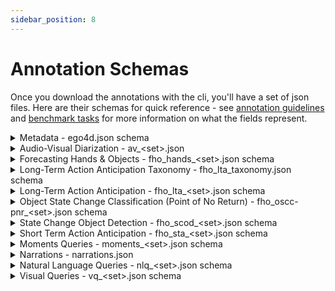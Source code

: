 ```yaml
---
sidebar_position: 8
---
```


# Annotation Schemas

Once you download the annotations with the cli, you'll have a set of json files. Here are their schemas for quick reference - see [annotation guidelines](/data/annotation-guidelines) and [benchmark tasks](/benchmarks/overview) for more information on what the fields represent.

<details>
  <summary>Metadata - ego4d.json schema</summary>

  - **`date`** *(string)*: Date of generation.
  - **`version`** *(string)*: Dataset specific version.
  - **`description`** *(string)*
  - **`videos`** *(array)*
    - **Items** *(object)*
      - **`video_uid`** *(string)*: The unique, primary video id.
      - **`duration_sec`** *(number)*
      - **`scenarios`** *(array)*
        - **Items** *(string)*
      - **`video_metadata`** *(object)*
        - **`fps`** *(number)*
        - **`num_frames`** *(integer)*: The number of frames in the video stream.
        - **`video_codec`** *(string)*
        - **`display_resolution_width`** *(['integer', 'null'])*
        - **`display_resolution_height`** *(['integer', 'null'])*
        - **`sample_resolution_width`** *(['integer', 'null'])*
        - **`sample_resolution_height`** *(['integer', 'null'])*
        - **`mp4_duration_sec`** *(number)*
        - **`video_start_sec`** *(number)*: The start time of the vido stream (>= 0 for sync offset).
        - **`video_duration_sec`** *(number)*: The duration of the video stream (<= container duration).
        - **`audio_start_sec`** *(['null', 'number'])*: The start time of the audio stream (>= 0 for sync offset).
        - **`audio_duration_sec`** *(['null', 'number'])*: The duration of the audio stream (<= container duration).
        - **`video_start_pts`** *(integer)*
        - **`video_duration_pts`** *(integer)*
        - **`video_base_numerator`** *(integer)*
        - **`video_base_denominator`** *(integer)*
        - **`audio_start_pts`** *(['integer', 'null'])*
        - **`audio_duration_pts`** *(['integer', 'null'])*
        - **`audio_base_numerator`** *(['integer', 'null'])*
        - **`audio_base_denominator`** *(['integer', 'null'])*
      - **`split_em`** *(['null', 'string'])*: Split (train/test/val) for Episodic Memory benchmark tasks (per video).
      - **`split_av`** *(['null', 'string'])*: FHO splits are clip dependent - specified for video only where consistent (or multi).
      - **`split_fho`** *(['null', 'string'])*: Split (train/test/val) for AV benchmark tasks (per video).
      - **`s3_path`** *(string)*: Path on AWS share - for reference, download via the CLI.
      - **`origin_video_id`** *(string)*: A university assigned id (no standardization across universities).
      - **`video_source`** *(string)*: The origin university that collected the data.
      - **`device`** *(['null', 'string'])*
      - **`physical_setting_name`** *(['null', 'string'])*: The physical setting if a 3d scan exists.
      - **`fb_participant_id`** *(['integer', 'null'])*: A sequentially assigned participant id - entirely unrelated to FB.
      - **`is_stereo`** *(boolean)*: Is the video stereoscopic.
      - **`has_imu`** *(boolean)*
      - **`has_gaze`** *(boolean)*
      - **`imu_s3_path`** *(['null', 'string'])*
      - **`imu_manifold_path`** *(['null', 'string'])*
      - **`gaze_s3_path`** *(['null', 'string'])*
      - **`gaze_manifold_path`** *(['null', 'string'])*
      - **`video_components`** *(array)*
        - **Items** *(object)*
          - **`video_component_uid`** *(string)*
          - **`video_uid`** *(string)*
          - **`component_idx`** *(integer)*
          - **`redacted`** *(boolean)*
          - **`canonical_video_start_sec`** *(number)*
          - **`canonical_video_end_sec`** *(number)*
          - **`canonical_video_start_frame`** *(integer)*
          - **`canonical_video_end_frame`** *(integer)*
          - **`video_metadata`** *(object)*
            - **`fps`** *(number)*
            - **`num_frames`** *(integer)*
            - **`video_codec`** *(string)*
            - **`display_resolution_width`** *(integer)*
            - **`display_resolution_height`** *(integer)*
            - **`sample_resolution_width`** *(integer)*
            - **`sample_resolution_height`** *(integer)*
            - **`mp4_duration_sec`** *(number)*
            - **`video_start_sec`** *(['null', 'number'])*
            - **`video_duration_sec`** *(['null', 'number'])*
            - **`audio_start_sec`** *(['null', 'number'])*
            - **`audio_duration_sec`** *(['null', 'number'])*
            - **`video_start_pts`** *(integer)*
            - **`video_duration_pts`** *(['integer', 'null'])*
            - **`video_base_numerator`** *(integer)*
            - **`video_base_denominator`** *(integer)*
            - **`audio_start_pts`** *(['integer', 'null'])*
            - **`audio_duration_pts`** *(['integer', 'null'])*
            - **`audio_base_numerator`** *(['integer', 'null'])*
            - **`audio_base_denominator`** *(['integer', 'null'])*
      - **`concurrent_sets`**
      - **`has_redacted_regions`** *(boolean)*
      - **`redacted_intervals`** *(array)*
        - **Items** *(object)*
          - **`start_sec`** *(number)*
          - **`end_sec`** *(number)*
          - **`start_frame`** *(integer)*
          - **`end_frame`** *(integer)*
      - **`gaps`** *(null)*
  - **`concurrent_video_sets`** *(array)*
    - **Items** *(object)*
      - **`concurrent_video_set_id`** *(integer)*
      - **`valid`** *(boolean)*
      - **`videos`** *(array)*
        - **Items** *(object)*
          - **`concurrent_video_set_id`** *(integer)*
          - **`video_uid`** *(string)*
          - **`video_start_offset_sec`** *(number)*
  - **`physical_settings`** *(array)*
    - **Items** *(object)*
      - **`name`** *(string)*
      - **`fb_physical_setting_id`** *(integer)*
      - **`source`** *(string)*
      - **`s3_path`** *(string)*
  - **`clips`** *(array)*
    - **Items** *(object)*
      - **`clip_uid`** *(string)*
      - **`video_uid`** *(string)*
      - **`video_start_sec`** *(number)*
      - **`video_end_sec`** *(number)*
      - **`video_start_frame`** *(integer)*
      - **`video_end_frame`** *(integer)*
      - **`clip_metadata`** *(object)*
        - **`fps`** *(number)*
        - **`num_frames`** *(integer)*
        - **`video_codec`** *(string)*
        - **`display_resolution_width`** *(integer)*
        - **`display_resolution_height`** *(integer)*
        - **`sample_resolution_width`** *(integer)*
        - **`sample_resolution_height`** *(integer)*
        - **`mp4_duration_sec`** *(number)*
        - **`video_start_sec`** *(null)*
        - **`video_duration_sec`** *(number)*
        - **`audio_start_sec`** *(null)*
        - **`audio_duration_sec`** *(['null', 'number'])*
        - **`video_start_pts`** *(integer)*
        - **`video_duration_pts`** *(integer)*
        - **`video_base_numerator`** *(integer)*
        - **`video_base_denominator`** *(integer)*
        - **`audio_start_pts`** *(['integer', 'null'])*
        - **`audio_duration_pts`** *(['integer', 'null'])*
        - **`audio_base_numerator`** *(['integer', 'null'])*
        - **`audio_base_denominator`** *(['integer', 'null'])*
      - **`s3_path`** *(string)*
      - **`manifold_path`** *(string)*


</details>

<details>
  <summary>Audio-Visual Diarization - av_&lt;set>.json</summary>

  - **`date`** *(string)*
  - **`version`** *(string)*
  - **`description`** *(string)*
  - **`videos`** *(array)*
    - **Items** *(object)*
      - **`video_uid`** *(string)*
      - **`split`** *(string)*
      - **`clips`** *(array)*
        - **Items** *(object)*
          - **`clip_uid`** *(string)*
          - **`source_clip_uid`** *(string)*
          - **`video_uid`** *(string)*
          - **`video_start_sec`** *(number)*
          - **`video_end_sec`** *(number)*
          - **`video_start_frame`** *(integer)*
          - **`video_end_frame`** *(integer)*
          - **`clip_start_sec`** *(integer)*
          - **`clip_end_sec`** *(number)*
          - **`clip_start_frame`** *(integer)*
          - **`clip_end_frame`** *(integer)*
          - **`valid`** *(boolean)*
          - **`camera_wearer`** *(object)*
            - **`person_id`** *(string)*
            - **`camera_wearer`** *(boolean)*
            - **`tracking_paths`** *(array)*
            - **`voice_segments`** *(array)*
              - **Items** *(object)*
                - **`start_time`** *(number)*
                - **`end_time`** *(number)*
                - **`start_frame`** *(integer)*
                - **`end_frame`** *(integer)*
                - **`video_start_time`** *(number)*
                - **`video_end_time`** *(number)*
                - **`video_start_frame`** *(integer)*
                - **`video_end_frame`** *(integer)*
                - **`person`** *(string)*
          - **`persons`** *(array)*
            - **Items** *(object)*
              - **`person_id`** *(string)*
              - **`camera_wearer`** *(boolean)*
              - **`tracking_paths`** *(array)*
                - **Items** *(object)*
                  - **`track_id`** *(string)*
                  - **`track`** *(array)*
                    - **Items** *(object)*
                      - **`x`** *(number)*
                      - **`y`** *(number)*
                      - **`width`** *(number)*
                      - **`height`** *(number)*
                      - **`frame`** *(integer)*
                      - **`video_frame`** *(integer)*
                      - **`clip_frame`** *(null)*
                  - **`suspect`** *(boolean)*
                  - **`unmapped_frames_count`** *(integer)*
                  - **`unmapped_frames`** *(array)*
                    - **Items** *(integer)*
              - **`voice_segments`** *(array)*
                - **Items** *(object)*
                  - **`start_time`** *(number)*
                  - **`end_time`** *(number)*
                  - **`start_frame`** *(integer)*
                  - **`end_frame`** *(integer)*
                  - **`video_start_time`** *(number)*
                  - **`video_end_time`** *(number)*
                  - **`video_start_frame`** *(integer)*
                  - **`video_end_frame`** *(integer)*
                  - **`person`** *(string)*
          - **`missing_voice_segments`** *(array)*
          - **`transcriptions`** *(array)*
            - **Items** *(object)*
              - **`transcription`** *(string)*
              - **`start_time_sec`** *(number)*
              - **`end_time_sec`** *(number)*
              - **`person_id`** *(string)*
              - **`video_start_time`** *(number)*
              - **`video_start_frame`** *(integer)*
              - **`video_end_time`** *(number)*
              - **`video_end_frame`** *(integer)*
          - **`social_segments_talking`** *(array)*
            - **Items** *(object)*
              - **`start_time`** *(number)*
              - **`end_time`** *(number)*
              - **`start_frame`** *(integer)*
              - **`end_frame`** *(integer)*
              - **`video_start_time`** *(number)*
              - **`video_end_time`** *(number)*
              - **`video_start_frame`** *(integer)*
              - **`video_end_frame`** *(integer)*
              - **`person`** *(string)*
              - **`target`** *(['null', 'string'])*
              - **`is_at_me`** *(boolean)*
          - **`social_segments_looking`** *(array)*
            - **Items** *(object)*
              - **`start_time`** *(number)*
              - **`end_time`** *(number)*
              - **`start_frame`** *(integer)*
              - **`end_frame`** *(integer)*
              - **`video_start_time`** *(number)*
              - **`video_end_time`** *(number)*
              - **`video_start_frame`** *(integer)*
              - **`video_end_frame`** *(integer)*
              - **`person`** *(string)*
              - **`target`** *(null)*
              - **`is_at_me`** *(boolean)*

</details>

<details>
  <summary>Forecasting Hands & Objects - fho_hands_&lt;set>.json schema</summary>

  - **`version`** *(string)*
  - **`date`** *(string)*
  - **`description`** *(string)*
  - **`manifest`** *(string)*
  - **`split`** *(string)*
  - **`clips`** *(array)*
    - **Items** *(object)*
      - **`clip_id`** *(integer)*
      - **`clip_uid`** *(string)*
      - **`video_uid`** *(string)*
      - **`frames`** *(array)*
        - **Items** *(object)*
          - **`action_start_sec`** *(number)*
          - **`action_end_sec`** *(number)*
          - **`action_start_frame`** *(integer)*
          - **`action_end_frame`** *(integer)*
          - **`action_clip_start_sec`** *(number)*
          - **`action_clip_end_sec`** *(number)*
          - **`action_clip_start_frame`** *(integer)*
          - **`action_clip_end_frame`** *(integer)*
          - **`pre_45`** *(object)*
            - **`frame`** *(integer)*
            - **`clip_frame`** *(integer)*
            - **`boxes`** *(array)*
              - **Items** *(object)*
                - **`right_hand`** *(array)*
                  - **Items** *(number)*
                - **`left_hand`** *(array)*
                  - **Items** *(number)*
          - **`pre_30`** *(object)*
            - **`frame`** *(integer)*
            - **`clip_frame`** *(integer)*
            - **`boxes`** *(array)*
              - **Items** *(object)*
                - **`right_hand`** *(array)*
                  - **Items** *(number)*
                - **`left_hand`** *(array)*
                  - **Items** *(number)*
          - **`pre_15`** *(object)*
            - **`frame`** *(integer)*
            - **`clip_frame`** *(integer)*
            - **`boxes`** *(array)*
              - **Items** *(object)*
                - **`right_hand`** *(array)*
                  - **Items** *(number)*
                - **`left_hand`** *(array)*
                  - **Items** *(number)*
          - **`post_frame`** *(object)*
            - **`frame`** *(integer)*
            - **`clip_frame`** *(integer)*
            - **`boxes`** *(array)*
              - **Items** *(object)*
                - **`left_hand`** *(array)*
                  - **Items** *(number)*
                - **`right_hand`** *(array)*
                  - **Items** *(number)*
          - **`pre_frame`** *(object)*
            - **`frame`** *(integer)*
            - **`clip_frame`** *(integer)*
            - **`boxes`** *(array)*
              - **Items** *(object)*
                - **`right_hand`** *(array)*
                  - **Items** *(number)*
                - **`left_hand`** *(array)*
                  - **Items** *(number)*
          - **`pnr_frame`** *(object)*
            - **`frame`** *(integer)*
            - **`clip_frame`** *(integer)*
            - **`boxes`** *(array)*
              - **Items** *(object)*
                - **`right_hand`** *(array)*
                  - **Items** *(number)*
                - **`left_hand`** *(array)*
                  - **Items** *(number)*
          - **`contact_frame`** *(object)*
            - **`frame`** *(integer)*
            - **`clip_frame`** *(integer)*
            - **`boxes`** *(array)*
              - **Items** *(object)*
                - **`left_hand`** *(array)*
                  - **Items** *(number)*
                - **`right_hand`** *(array)*
                  - **Items** *(number)*

</details>

<details>
  <summary>Long-Term Action Anticipation Taxonomy - fho_lta_taxonomy.json schema</summary>

  - **`verbs`** *(array)*
  - **Items** *(string)*
  - **`nouns`** *(array)*
  - **Items** *(string)*

</details>

<details>
  <summary>Long-Term Action Anticipation - fho_lta_&lt;set>.json schema</summary>

- **`version`** *(string)*
- **`date`** *(string)*
- **`description`** *(string)*
- **`split`** *(string)*
- **`clips`** *(array)*
  - **Items** *(object)*
    - **`video_uid`** *(string)*
    - **`clip_uid`** *(string)*
    - **`clip_parent_start_sec`** *(number)*
    - **`clip_parent_end_sec`** *(number)*
    - **`clip_parent_start_frame`** *(integer)*
    - **`clip_parent_end_frame`** *(integer)*
    - **`interval_start_frame`** *(integer)*
    - **`interval_end_frame`** *(integer)*
    - **`interval_start_sec`** *(number)*
    - **`interval_end_sec`** *(number)*
    - **`verb`** *(string)*
    - **`noun`** *(string)*
    - **`action_clip_start_sec`** *(number)*
    - **`action_clip_end_sec`** *(number)*
    - **`action_clip_start_frame`** *(integer)*
    - **`action_clip_end_frame`** *(integer)*
    - **`clip_id`** *(integer)*
    - **`action_idx`** *(integer)*
    - **`verb_label`** *(integer)*
    - **`noun_label`** *(integer)*

</details>

<details>
  <summary>Object State Change Classification (Point of No Return) - fho_oscc-pnr_&lt;set>.json schema</summary>

  - **`version`** *(string)*
  - **`date`** *(string)*
  - **`description`** *(string)*
  - **`split`** *(string)*
  - **`clips`** *(array)*
  - **Items** *(object)*
    - **`clip_uid`** *(['null', 'string'])*
    - **`clip_id`** *(string)*
    - **`unique_id`** *(string)*
    - **`video_uid`** *(string)*
    - **`clip_start_sec`** *(number)*
    - **`clip_end_sec`** *(number)*
    - **`parent_start_sec`** *(number)*
    - **`parent_end_sec`** *(number)*
    - **`clip_start_frame`** *(integer)*
    - **`clip_end_frame`** *(integer)*
    - **`parent_start_frame`** *(integer)*
    - **`parent_end_frame`** *(integer)*
    - **`state_change`** *(boolean)*
    - **`clip_pnr_frame`** *(integer)*
    - **`parent_pnr_frame`** *(integer)*
    - **`pnr_frame`** *(null)*

</details>

<details>
  <summary>State Change Object Detection - fho_scod_&lt;set>.json schema</summary>

  - **`version`** *(string)*
  - **`date`** *(string)*
  - **`description`** *(string)*
  - **`split`** *(string)*
  - **`clips`** *(array)*
    - **Items** *(object)*
      - **`video_uid`** *(string)*
      - **`clip_id`** *(string)*
      - **`clip_uid`** *(string)*
      - **`clip_parent_start_sec`** *(number)*
      - **`clip_parent_end_sec`** *(number)*
      - **`clip_parent_start_frame`** *(integer)*
      - **`clip_parent_end_frame`** *(integer)*
      - **`pre_frame`** *(object)*
        - **`frame_number`** *(integer)*
        - **`clip_frame_number`** *(integer)*
        - **`width`** *(integer)*
        - **`height`** *(integer)*
        - **`bbox`** *(array)*
          - **Items** *(object)*
            - **`object_type`** *(string)*
            - **`structured_noun`** *(['null', 'string'])*
            - **`instance_number`** *(['integer', 'null'])*
            - **`bbox`** *(object)*
              - **`x`** *(number)*
              - **`y`** *(number)*
              - **`width`** *(number)*
              - **`height`** *(number)*
      - **`pnr_frame`** *(object)*
        - **`frame_number`** *(integer)*
        - **`clip_frame_number`** *(integer)*
        - **`width`** *(integer)*
        - **`height`** *(integer)*
        - **`bbox`** *(array)*
          - **Items** *(object)*
            - **`object_type`** *(string)*
            - **`structured_noun`** *(['null', 'string'])*
            - **`instance_number`** *(['integer', 'null'])*
            - **`bbox`** *(object)*
              - **`x`** *(number)*
              - **`y`** *(number)*
              - **`width`** *(number)*
              - **`height`** *(number)*
      - **`post_frame`** *(object)*
        - **`frame_number`** *(integer)*
        - **`clip_frame_number`** *(integer)*
        - **`width`** *(integer)*
        - **`height`** *(integer)*
        - **`bbox`** *(array)*
          - **Items** *(object)*
            - **`object_type`** *(string)*
            - **`structured_noun`** *(['null', 'string'])*
            - **`instance_number`** *(['integer', 'null'])*
            - **`bbox`** *(object)*
              - **`x`** *(number)*
              - **`y`** *(number)*
              - **`width`** *(number)*
              - **`height`** *(number)*

</details>

<details>
  <summary>Short Term Action Anticipation - fho_sta_&lt;set>.json schema</summary>

  - **`info`** *(object)*
    - **`description`** *(string)*
    - **`version`** *(string)*
    - **`split`** *(string)*
    - **`include_annotations`** *(boolean)*
    - **`video_metadata`** *(object)*
      - **`<video_uid>`** *(object)*
        - **`frame_width`** *(integer)*
        - **`frame_height`** *(integer)*
        - **`fps`** *(number)*
    - **`year`** *(string)*
    - **`date_created`** *(string)*
  - **`annotations`** *(array)*
    - **Items** *(object)*
      - **`uid`** *(string)*
      - **`video_id`** *(string)*
      - **`frame`** *(integer)*
      - **`clip_id`** *(integer)*
      - **`clip_uid`** *(string)*
      - **`clip_frame`** *(integer)*
      - **`objects`** *(array)*
        - **Items** *(object)*
          - **`box`** *(array)*
            - **Items** *(number)*
          - **`verb_category_id`** *(integer)*
          - **`noun_category_id`** *(integer)*
          - **`time_to_contact`** *(number)*
  - **`noun_categories`** *(array)*
    - **Items** *(object)*
      - **`id`** *(integer)*
      - **`name`** *(string)*
  - **`verb_categories`** *(array)*
    - **Items** *(object)*
      - **`id`** *(integer)*
      - **`name`** *(string)*

</details>

<details>
  <summary>Moments Queries - moments_&lt;set>.json schema</summary>

  - **`version`** *(string)*: Dataset specific version.
  - **`date`** *(string)*: Date of generation.
  - **`description`** *(string)*
  - **`manifest`** *(string)*: Top level ego4d manifest json.
  - **`videos`** *(array)*
    - **Items** *(object)*
      - **`video_uid`** *(string)*
      - **`split`** *(string)*
      - **`clips`** *(array)*
        - **Items** *(object)*
          - **`clip_uid`** *(string)*: The exported clip clip_uid.
          - **`video_start_sec`** *(number)*: Annotation start time relative to the canonical video.
          - **`video_end_sec`** *(number)*: Annotation end time relative to the canonical video.
          - **`video_start_frame`** *(integer)*: Annotation start frame relative to the canonical video.
          - **`video_end_frame`** *(integer)*: Annotation end frame relative to the canonical video.
          - **`clip_start_sec`** *(integer)*: Annotation start time relative to the canonical clip.
          - **`clip_end_sec`** *(number)*: Annotation end time relative to the canonical clip.
          - **`clip_start_frame`** *(integer)*: Annotation start frame relative to the canonical clip.
          - **`clip_end_frame`** *(integer)*: Annotation end frame relative to the canonical clip.
          - **`source_clip_uid`** *(string)*
          - **`annotations`** *(array)*
            - **Items** *(object)*
              - **`annotator_uid`** *(string)*
              - **`labels`** *(array)*
                - **Items** *(object)*
                  - **`start_time`** *(number)*: Canonical clip label start time.
                  - **`end_time`** *(number)*: Canonical clip label end time.
                  - **`label`** *(string)*: Moments label class.
                  - **`video_start_time`** *(number)*
                  - **`video_end_time`** *(number)*
                  - **`video_start_frame`** *(integer)*
                  - **`video_end_frame`** *(integer)*
                  - **`primary`** *(boolean)*: Primary label used for Moments baseline task.

</details>

<details>
    <summary>Narrations - narrations.json</summary>

- **`<video_uid>`** *(object)*
  - **`narration_pass_1`** *(object)*
    - **`narrations`** *(array)*
      - **Items** *(object)*
        - **`timestamp_sec`** *(number)*
        - **`timestamp_frame`** *(integer)*
        - **`_unmapped_timestamp_sec`** *(number)*
        - **`narration_text`** *(string)*
        - **`annotation_uid`** *(string)*
    - **`summaries`** *(array)*
      - **Items** *(object)*
        - **`start_sec`** *(number)*
        - **`end_sec`** *(number)*
        - **`summary_text`** *(string)*
        - **`annotation_uid`** *(string)*
  - **`narration_pass_2`** *(object)*
    - **`narrations`** *(array)*
      - **Items** *(object)*
        - **`timestamp_sec`** *(number)*
        - **`timestamp_frame`** *(integer)*
        - **`_unmapped_timestamp_sec`** *(number)*
        - **`narration_text`** *(string)*
        - **`annotation_uid`** *(string)*
    - **`summaries`** *(array)*
      - **Items** *(object)*
        - **`start_sec`** *(number)*
        - **`end_sec`** *(number)*
        - **`summary_text`** *(string)*
        - **`annotation_uid`** *(string)*
  - **`status`** *(string)*

</details>

<details>
  <summary>Natural Language Queries - nlq_&lt;set>.json schema</summary>

  - **`version`** *(string)*
  - **`date`** *(string)*
  - **`description`** *(string)*
  - **`manifest`** *(string)*
  - **`videos`** *(array)*
    - **Items** *(object)*
      - **`video_uid`** *(string)*
      - **`clips`** *(array)*
        - **Items** *(object)*
          - **`clip_uid`** *(string)*
          - **`video_start_sec`** *(number)*
          - **`video_end_sec`** *(number)*
          - **`video_start_frame`** *(integer)*
          - **`video_end_frame`** *(integer)*
          - **`clip_start_sec`** *(integer)*
          - **`clip_end_sec`** *(number)*
          - **`clip_start_frame`** *(integer)*
          - **`clip_end_frame`** *(integer)*
          - **`source_clip_uid`** *(string)*
          - **`annotations`** *(array)*
            - **Items** *(object)*
              - **`language_queries`** *(array)*
                - **Items** *(object)*
                  - **`clip_start_sec`** *(number)*
                  - **`clip_end_sec`** *(number)*
                  - **`video_start_sec`** *(number)*
                  - **`video_end_sec`** *(number)*
                  - **`video_start_frame`** *(integer)*
                  - **`video_end_frame`** *(integer)*
                  - **`template`** *(['null', 'string'])*
                  - **`query`** *(['null', 'string'])*
                  - **`slot_x`** *(['null', 'string'])*
                  - **`verb_x`** *(['null', 'string'])*
                  - **`slot_y`** *(['null', 'string'])*
                  - **`verb_y`** *(string)*
                  - **`raw_tags`** *(array)*
                    - **Items** *(['null', 'string'])*
              - **`annotation_uid`** *(string)*
      - **`split`** *(string)*

</details>

<details>
  <summary>Visual Queries - vq_&lt;set>.json schema</summary>

  - **`version`** *(string)*
  - **`date`** *(string)*
  - **`description`** *(string)*
  - **`manifest`** *(string)*
  - **`videos`** *(array)*
    - **Items** *(object)*
      - **`video_uid`** *(string)*
      - **`split`** *(string)*
      - **`clips`** *(array)*
        - **Items** *(object)*
          - **`clip_uid`** *(string)*
          - **`video_start_sec`** *(number)*
          - **`video_end_sec`** *(number)*
          - **`video_start_frame`** *(integer)*
          - **`video_end_frame`** *(integer)*
          - **`clip_start_sec`** *(integer)*
          - **`clip_end_sec`** *(number)*
          - **`clip_start_frame`** *(integer)*
          - **`clip_end_frame`** *(integer)*
          - **`clip_fps`** *(number)*
          - **`annotation_complete`** *(boolean)*
          - **`source_clip_uid`** *(string)*
          - **`annotations`** *(array)*
            - **Items** *(object)*
              - **`query_sets`** *(object)*
                - **`1`** *(object)*
                  - **`is_valid`** *(boolean)*
                  - **`errors`** *(array)*
                    - **Items** *(string)*
                  - **`warnings`** *(array)*
                    - **Items** *(string)*
                  - **`query_frame`** *(integer)*
                  - **`query_video_frame`** *(integer)*
                  - **`response_track`** *(array)*
                    - **Items** *(object)*
                      - **`frame_number`** *(integer)*
                      - **`x`** *(number)*
                      - **`y`** *(number)*
                      - **`width`** *(number)*
                      - **`height`** *(number)*
                      - **`rotation`** *(number)*
                      - **`original_width`** *(integer)*
                      - **`original_height`** *(integer)*
                      - **`video_frame_number`** *(integer)*
                  - **`object_title`** *(string)*
                  - **`visual_crop`** *(object)*
                    - **`frame_number`** *(integer)*
                    - **`x`** *(number)*
                    - **`y`** *(number)*
                    - **`width`** *(number)*
                    - **`height`** *(number)*
                    - **`rotation`** *(number)*
                    - **`original_width`** *(integer)*
                    - **`original_height`** *(integer)*
                    - **`video_frame_number`** *(integer)*
                - **`2`** *(object)*
                  - **`is_valid`** *(boolean)*
                  - **`errors`** *(array)*
                    - **Items** *(string)*
                  - **`warnings`** *(array)*
                    - **Items** *(string)*
                  - **`query_frame`** *(integer)*
                  - **`query_video_frame`** *(['integer', 'null'])*
                  - **`response_track`** *(array)*
                    - **Items** *(object)*
                      - **`frame_number`** *(integer)*
                      - **`x`** *(number)*
                      - **`y`** *(number)*
                      - **`width`** *(number)*
                      - **`height`** *(number)*
                      - **`rotation`** *(number)*
                      - **`original_width`** *(integer)*
                      - **`original_height`** *(integer)*
                      - **`video_frame_number`** *(integer)*
                  - **`object_title`** *(string)*
                  - **`visual_crop`** *(object)*
                    - **`frame_number`** *(integer)*
                    - **`x`** *(number)*
                    - **`y`** *(number)*
                    - **`width`** *(number)*
                    - **`height`** *(number)*
                    - **`rotation`** *(number)*
                    - **`original_width`** *(integer)*
                    - **`original_height`** *(integer)*
                    - **`video_frame_number`** *(integer)*
                - **`3`** *(object)*
                  - **`is_valid`** *(boolean)*
                  - **`errors`** *(array)*
                    - **Items** *(string)*
                  - **`warnings`** *(array)*
                    - **Items** *(string)*
                  - **`query_frame`** *(integer)*
                  - **`query_video_frame`** *(['integer', 'null'])*
                  - **`response_track`** *(array)*
                    - **Items** *(object)*
                      - **`frame_number`** *(integer)*
                      - **`x`** *(number)*
                      - **`y`** *(number)*
                      - **`width`** *(number)*
                      - **`height`** *(number)*
                      - **`rotation`** *(number)*
                      - **`original_width`** *(integer)*
                      - **`original_height`** *(integer)*
                      - **`video_frame_number`** *(integer)*
                  - **`object_title`** *(string)*
                  - **`visual_crop`** *(object)*
                    - **`frame_number`** *(integer)*
                    - **`x`** *(number)*
                    - **`y`** *(number)*
                    - **`width`** *(number)*
                    - **`height`** *(number)*
                    - **`rotation`** *(number)*
                    - **`original_width`** *(integer)*
                    - **`original_height`** *(integer)*
                    - **`video_frame_number`** *(integer)*
                - **`4`** *(object)*
                  - **`is_valid`** *(boolean)*
                  - **`errors`** *(array)*
                  - **`warnings`** *(array)*
                    - **Items** *(string)*
                  - **`query_frame`** *(integer)*
                  - **`query_video_frame`** *(integer)*
                  - **`response_track`** *(array)*
                    - **Items** *(object)*
                      - **`frame_number`** *(integer)*
                      - **`x`** *(number)*
                      - **`y`** *(number)*
                      - **`width`** *(number)*
                      - **`height`** *(number)*
                      - **`rotation`** *(integer)*
                      - **`original_width`** *(integer)*
                      - **`original_height`** *(integer)*
                      - **`video_frame_number`** *(integer)*
                  - **`object_title`** *(string)*
                  - **`visual_crop`** *(object)*
                    - **`frame_number`** *(integer)*
                    - **`x`** *(number)*
                    - **`y`** *(number)*
                    - **`width`** *(number)*
                    - **`height`** *(number)*
                    - **`rotation`** *(integer)*
                    - **`original_width`** *(integer)*
                    - **`original_height`** *(integer)*
                    - **`video_frame_number`** *(integer)*
              - **`warnings`** *(array)*
                - **Items** *(string)*

</details>
